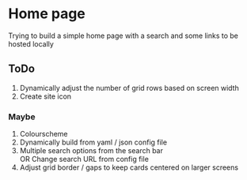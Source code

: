 # Home page

Trying to build a simple home page with a search and some links to be hosted locally

## ToDo
 
1. Dynamically adjust the number of grid rows based on screen width  
2. Create site icon

### Maybe

1. Colourscheme  
2. Dynamically build from yaml / json config file  
3. Multiple search options from the search bar  
OR Change search URL from config file
4. Adjust grid border / gaps to keep cards centered on larger screens